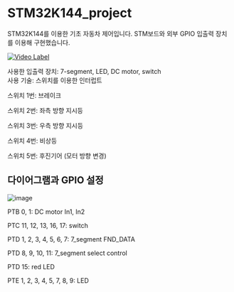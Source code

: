 # STM32K144_project
STM32K144를 이용한 기초 자동차 제어입니다.
STM보드와 외부 GPIO 입출력 장치를 이용해 구현했습니다.

[![Video Label](http://img.youtube.com/vi/nyHUil0t6cQ/0.jpg)](https://youtu.be/nyHUil0t6cQ)

사용한 입출력 장치: 7-segment, LED, DC motor, switch <br>
사용 기술: 스위치를 이용한 인터럽트

스위치 1번: 브레이크

스위치 2번: 좌측 방향 지시등

스위치 3번: 우측 방향 지시등

스위치 4번: 비상등

스위치 5번: 후진기어 (모터 방향 변경)

## 다이어그램과 GPIO 설정 
![image](https://github.com/woodong11/STM32K144_project/assets/91379630/90459537-dd93-42b0-9330-12d0d1788dc2)

PTB 0, 1: DC motor In1, In2

PTC 11, 12, 13, 16, 17: switch

PTD 1, 2, 3, 4, 5, 6, 7: 7_segment FND_DATA

PTD 8, 9, 10, 11: 7_segment select control

PTD 15: red LED

PTE 1, 2, 3, 4, 5, 7, 8, 9: LED

